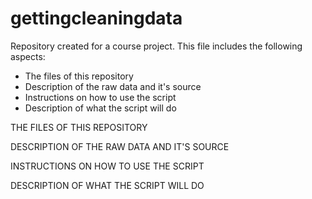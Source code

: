 gettingcleaningdata
===================

Repository created for a course project. This file includes the following aspects:

   * The files of this repository
   * Description of the raw data and it's source
   * Instructions on how to use the script
   * Description of what the script will do

THE FILES OF THIS REPOSITORY

DESCRIPTION OF THE RAW DATA AND IT'S SOURCE

INSTRUCTIONS ON HOW TO USE THE SCRIPT

DESCRIPTION OF WHAT THE SCRIPT WILL DO
